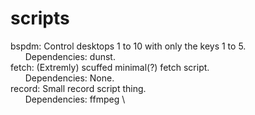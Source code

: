 # scripts
bspdm: Control desktops 1 to 10 with only the keys 1 to 5. \
&nbsp;&nbsp;&nbsp;&nbsp;&nbsp;&nbsp;Dependencies: dunst. \
fetch: (Extremly) scuffed minimal(?) fetch script. \
&nbsp;&nbsp;&nbsp;&nbsp;&nbsp;&nbsp;Dependencies: None. \
record: Small record script thing. \
&nbsp;&nbsp;&nbsp;&nbsp;&nbsp;&nbsp;Dependencies: ffmpeg \
